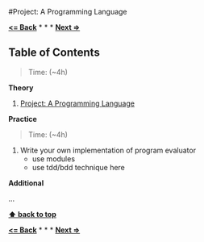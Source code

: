 #Project: A Programming Language

**[<= Back](unit-tests.md)**		*	*	*	**[Next =>](other.md)**

## Table of Contents

> Time: (~4h)

**Theory**

1. [Project: A Programming Language](http://eloquentjavascript.net/11_language.html)

**Practice**

> Time: (~4h)

1. Write your own implementation of program evaluator
	* use modules
	* use tdd/bdd technique here   

**Additional**

...

**[⬆ back to top](#table-of-contents)**

**[<= Back](../organize-code/unit-tests.md)**		*	*	*	**[Next =>](other.md)**